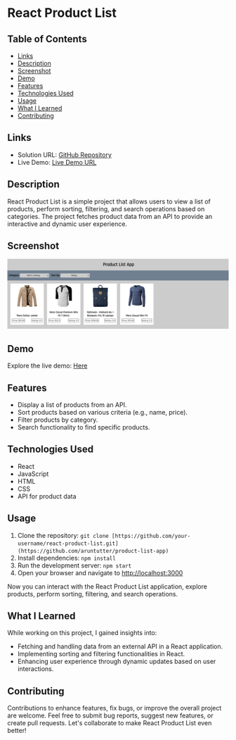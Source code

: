 # React Product List

## Table of Contents

- [Links](#links)
- [Description](#description)
- [Screenshot](#screenshot)
- [Demo](#demo)
- [Features](#features)
- [Technologies Used](#technologies-used)
- [Usage](#usage)
- [What I Learned](#what-i-learned)
- [Contributing](#contributing)

## Links

- Solution URL: [GitHub Repository](https://github.com/aruntutter/product-list-app)
- Live Demo: [Live Demo URL](https://master--symphonious-cactus-cadab1.netlify.app/)

## Description

React Product List is a simple project that allows users to view a list of products, perform sorting, filtering, and search operations based on categories. The project fetches product data from an API to provide an interactive and dynamic user experience.

## Screenshot

![Screenshot 1](./src/assets/images/Screenshot.png)

## Demo

Explore the live demo: [Here](https://master--symphonious-cactus-cadab1.netlify.app/)

## Features

- Display a list of products from an API.
- Sort products based on various criteria (e.g., name, price).
- Filter products by category.
- Search functionality to find specific products.

## Technologies Used

- React
- JavaScript
- HTML
- CSS
- API for product data

## Usage

1. Clone the repository: `git clone [https://github.com/your-username/react-product-list.git](https://github.com/aruntutter/product-list-app)`
2. Install dependencies: `npm install`
3. Run the development server: `npm start`
4. Open your browser and navigate to [http://localhost:3000](http://localhost:3000)

Now you can interact with the React Product List application, explore products, perform sorting, filtering, and search operations.

## What I Learned

While working on this project, I gained insights into:
- Fetching and handling data from an external API in a React application.
- Implementing sorting and filtering functionalities in React.
- Enhancing user experience through dynamic updates based on user interactions.

## Contributing

Contributions to enhance features, fix bugs, or improve the overall project are welcome. Feel free to submit bug reports, suggest new features, or create pull requests. Let's collaborate to make React Product List even better!
